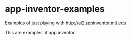 # app-inventor-examples
Examples of just playing with http://ai2.appinventor.mit.edu

This are examples of app inventor
